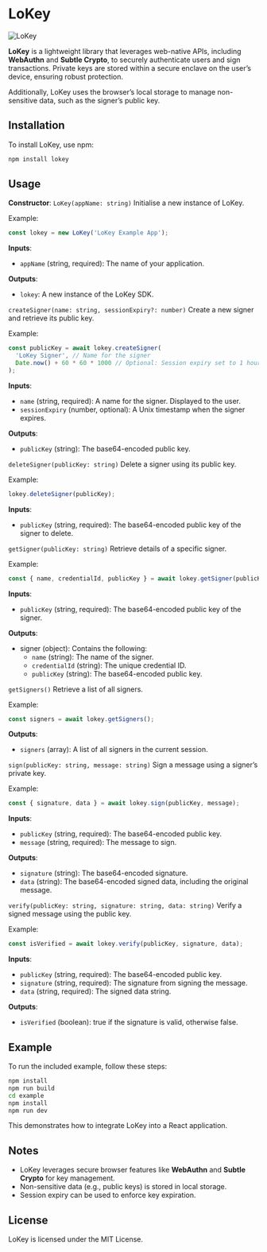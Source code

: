 # LoKey

![LoKey](hhttps://github.com/orbs-network/lokey/blob/main/src/images/lokey_stamp_logo.png?raw=true)

**LoKey** is a lightweight library that leverages web-native APIs, including **WebAuthn** and **Subtle Crypto**, to securely authenticate users and sign transactions. Private keys are stored within a secure enclave on the user’s device, ensuring robust protection.

Additionally, LoKey uses the browser’s local storage to manage non-sensitive data, such as the signer’s public key.

## Installation

To install LoKey, use npm:

```bash
npm install lokey
```

## Usage

**Constructor**: `LoKey(appName: string)`
Initialise a new instance of LoKey.

Example:

```javascript
const lokey = new LoKey('LoKey Example App');
```

**Inputs**:

- `appName` (string, required): The name of your application.

**Outputs**:

- `lokey`: A new instance of the LoKey SDK.

`createSigner(name: string, sessionExpiry?: number)`
Create a new signer and retrieve its public key.

Example:

```javascript
const publicKey = await lokey.createSigner(
  'LoKey Signer', // Name for the signer
  Date.now() + 60 * 60 * 1000 // Optional: Session expiry set to 1 hour
);
```

**Inputs**:

- `name` (string, required): A name for the signer. Displayed to the user.
- `sessionExpiry` (number, optional): A Unix timestamp when the signer expires.

**Outputs**:

- `publicKey` (string): The base64-encoded public key.

`deleteSigner(publicKey: string)`
Delete a signer using its public key.

Example:

```javascript
lokey.deleteSigner(publicKey);
```

**Inputs**:

- `publicKey` (string, required): The base64-encoded public key of the signer to delete.

`getSigner(publicKey: string)`
Retrieve details of a specific signer.

Example:

```javascript
const { name, credentialId, publicKey } = await lokey.getSigner(publicKey);
```

**Inputs**:

- `publicKey` (string, required): The base64-encoded public key of the signer.

**Outputs**:

- signer (object): Contains the following:
  - `name` (string): The name of the signer.
  - `credentialId` (string): The unique credential ID.
  - `publicKey` (string): The base64-encoded public key.

`getSigners()`
Retrieve a list of all signers.

Example:

```javascript
const signers = await lokey.getSigners();
```

**Outputs**:

- `signers` (array): A list of all signers in the current session.

`sign(publicKey: string, message: string)`
Sign a message using a signer’s private key.

Example:

```javascript
const { signature, data } = await lokey.sign(publicKey, message);
```

**Inputs**:

- `publicKey` (string, required): The base64-encoded public key.
- `message` (string, required): The message to sign.

**Outputs**:

- `signature` (string): The base64-encoded signature.
- `data` (string): The base64-encoded signed data, including the original message.

`verify(publicKey: string, signature: string, data: string)`
Verify a signed message using the public key.

Example:

```javascript
const isVerified = await lokey.verify(publicKey, signature, data);
```

**Inputs**:

- `publicKey` (string, required): The base64-encoded public key.
- `signature` (string, required): The signature from signing the message.
- `data` (string, required): The signed data string.

**Outputs**:

- `isVerified` (boolean): true if the signature is valid, otherwise false.

## Example

To run the included example, follow these steps:

```bash
npm install
npm run build
cd example
npm install
npm run dev
```

This demonstrates how to integrate LoKey into a React application.

## Notes

- LoKey leverages secure browser features like **WebAuthn** and **Subtle Crypto** for key management.
- Non-sensitive data (e.g., public keys) is stored in local storage.
- Session expiry can be used to enforce key expiration.

## License

LoKey is licensed under the MIT License.
